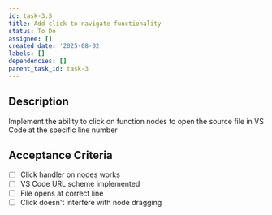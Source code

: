 ```yaml
---
id: task-3.5
title: Add click-to-navigate functionality
status: To Do
assignee: []
created_date: '2025-08-02'
labels: []
dependencies: []
parent_task_id: task-3
---
```


## Description

Implement the ability to click on function nodes to open the source file in VS Code at the specific line number

## Acceptance Criteria

- [ ] Click handler on nodes works
- [ ] VS Code URL scheme implemented
- [ ] File opens at correct line
- [ ] Click doesn't interfere with node dragging
